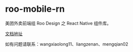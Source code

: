 # roo-mobile-rn
美团外卖前端组 Roo Design 之 React Native 组件库。

[文档地址](https://docs.sankuai.com/mt/wm/roo-mobile-rn/master/)

如有问题请联系：wangxiaolong11、liangzenan、mengqian02